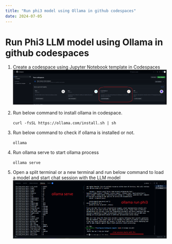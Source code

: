 ```yaml
---
title: "Run phi3 model using Ollama in github codespaces"
date: 2024-07-05
---
```


# Run Phi3 LLM model using Ollama in github codespaces

1. Create a codespace using Jupyter Notebook template in Codespaces
    ![Jupyter noteBook template](./docs/assets/images/jupyterNotebookTemplateInGithubCodespaces.png)

2. Run below command to install ollama in codespace.

    ```curl -fsSL https://ollama.com/install.sh | sh```

3. Run below command to check if ollama is installed or not.

    ```ollama```

4. Run ollama serve to start ollama process

    ```ollama serve```

5. Open a split terminal or a new terminal and run below command to load a model and start chat session with the LLM model
    ![Starting chat session with LLM](./docs/assets/images/startingChatSesionWithPhi3LLMUsingOllama.png)